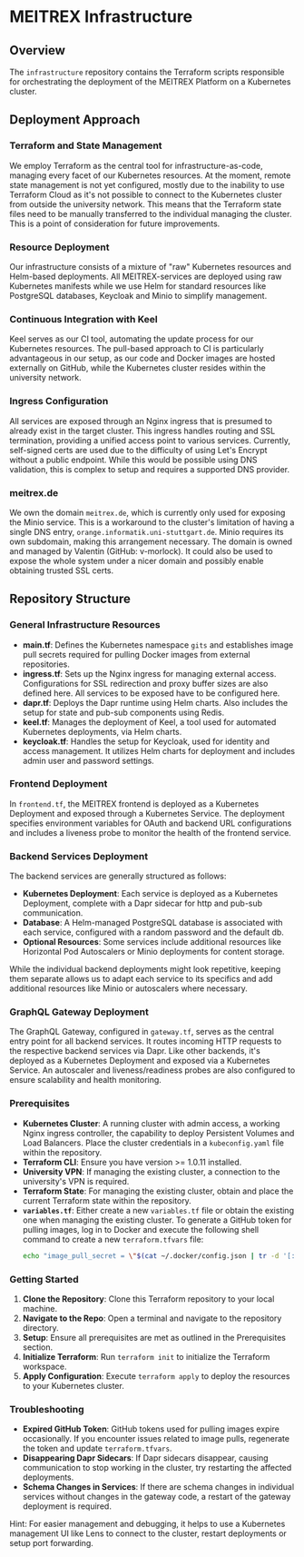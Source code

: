 # MEITREX Infrastructure

## Overview

The `infrastructure` repository contains the Terraform scripts responsible for orchestrating the deployment of the MEITREX Platform on a Kubernetes cluster.

## Deployment Approach

### Terraform and State Management

We employ Terraform as the central tool for infrastructure-as-code, managing every facet of our Kubernetes resources. At the moment, remote state management is not yet configured, mostly due to the inability to use Terraform Cloud as it's not possible to connect to the Kubernetes cluster from outside the university network. This means that the Terraform state files need to be manually transferred to the individual managing the cluster. This is a point of consideration for future improvements.

### Resource Deployment

Our infrastructure consists of a mixture of "raw" Kubernetes resources and Helm-based deployments. All MEITREX-services are deployed using raw Kubernetes manifests while we use Helm for standard resources like PostgreSQL databases, Keycloak and Minio to simplify management.

### Continuous Integration with Keel

Keel serves as our CI tool, automating the update process for our Kubernetes resources. The pull-based approach to CI is particularly advantageous in our setup, as our code and Docker images are hosted externally on GitHub, while the Kubernetes cluster resides within the university network.

### Ingress Configuration

All services are exposed through an Nginx ingress that is presumed to already exist in the target cluster. This ingress handles routing and SSL termination, providing a unified access point to various services. Currently, self-signed certs are used due to the difficulty of using Let's Encrypt without a public endpoint. While this would be possible using DNS validation, this is complex to setup and requires a supported DNS provider.

### meitrex.de

We own the domain `meitrex.de`, which is currently only used for exposing the Minio service. This is a workaround to the cluster's limitation of having a single DNS entry, `orange.informatik.uni-stuttgart.de`. Minio requires its own subdomain, making this arrangement necessary. The domain is owned and managed by Valentin (GitHub: v-morlock). It could also be used to expose the whole system under a nicer domain and possibly enable obtaining trusted SSL certs.

## Repository Structure

### General Infrastructure Resources

- **main.tf**: Defines the Kubernetes namespace `gits` and establishes image pull secrets required for pulling Docker images from external repositories.
- **ingress.tf**: Sets up the Nginx ingress for managing external access. Configurations for SSL redirection and proxy buffer sizes are also defined here. All services to be exposed have to be configured here.
- **dapr.tf**: Deploys the Dapr runtime using Helm charts. Also includes the setup for state and pub-sub components using Redis.
- **keel.tf**: Manages the deployment of Keel, a tool used for automated Kubernetes deployments, via Helm charts.
- **keycloak.tf**: Handles the setup for Keycloak, used for identity and access management. It utilizes Helm charts for deployment and includes admin user and password settings.

### Frontend Deployment

In `frontend.tf`, the MEITREX frontend is deployed as a Kubernetes Deployment and exposed through a Kubernetes Service. The deployment specifies environment variables for OAuth and backend URL configurations and includes a liveness probe to monitor the health of the frontend service.

### Backend Services Deployment

The backend services are generally structured as follows:

- **Kubernetes Deployment**: Each service is deployed as a Kubernetes Deployment, complete with a Dapr sidecar for http and pub-sub communication.
- **Database**: A Helm-managed PostgreSQL database is associated with each service, configured with a random password and the default db.
- **Optional Resources**: Some services include additional resources like Horizontal Pod Autoscalers or Minio deployments for content storage.

While the individual backend deployments might look repetitive, keeping them separate allows us to adapt each service to its specifics and add additional resources like Minio or autoscalers where necessary.

### GraphQL Gateway Deployment

The GraphQL Gateway, configured in `gateway.tf`, serves as the central entry point for all backend services. It routes incoming HTTP requests to the respective backend services via Dapr. Like other backends, it's deployed as a Kubernetes Deployment and exposed via a Kubernetes Service. An autoscaler and liveness/readiness probes are also configured to ensure scalability and health monitoring.

### Prerequisites

- **Kubernetes Cluster**: A running cluster with admin access, a working Nginx ingress controller, the capability to deploy Persistent Volumes and Load Balancers. Place the cluster credentials in a `kubeconfig.yaml` file within the repository.
- **Terraform CLI**: Ensure you have version >= 1.0.11 installed.
- **University VPN**: If managing the existing cluster, a connection to the university's VPN is required.
- **Terraform State**: For managing the existing cluster, obtain and place the current Terraform state within the repository.
- **`variables.tf`**: Either create a new `variables.tf` file or obtain the existing one when managing the existing cluster. To generate a GitHub token for pulling images, log in to Docker and execute the following shell command to create a new `terraform.tfvars` file:
  ```sh
  echo "image_pull_secret = \"$(cat ~/.docker/config.json | tr -d '[:space:]' | sed -e s/\"/\\\\\"/g)\"" > terraform.tfvars
  ```

### Getting Started

1. **Clone the Repository**: Clone this Terraform repository to your local machine.
2. **Navigate to the Repo**: Open a terminal and navigate to the repository directory.
3. **Setup**: Ensure all prerequisites are met as outlined in the Prerequisites section.
4. **Initialize Terraform**: Run `terraform init` to initialize the Terraform workspace.
5. **Apply Configuration**: Execute `terraform apply` to deploy the resources to your Kubernetes cluster.

### Troubleshooting

- **Expired GitHub Token**: GitHub tokens used for pulling images expire occasionally. If you encounter issues related to image pulls, regenerate the token and update `terraform.tfvars`.
- **Disappearing Dapr Sidecars**: If Dapr sidecars disappear, causing communication to stop working in the cluster, try restarting the affected deployments.
- **Schema Changes in Services**: If there are schema changes in individual services without changes in the gateway code, a restart of the gateway deployment is required.

Hint: For easier management and debugging, it helps to use a Kubernetes management UI like Lens to connect to the cluster, restart deployments or setup port forwarding.
